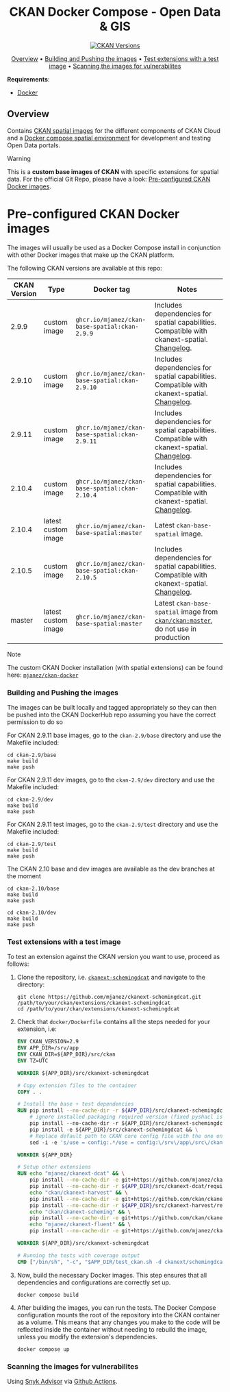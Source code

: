 <h1 align="center">CKAN Docker Compose - Open Data & GIS</h1>
<p align="center">
<a href="https://github.com/OpenDataGIS/ckan"><img src="https://img.shields.io/badge/Docker%20CKAN-2.9.9-brightgreen" alt="CKAN Versions"></a>


<p align="center">
    <a href="#overview">Overview</a> •
    <a href="#building-and-pushing-the-images">Building and Pushing the images</a> •
    <a href="#test-extensions-with-a-test-image">Test extensions with a test image</a> •
    <a href="#scanning-the-images-for-vulnerabilites">Scanning the images for vulnerabilites</a>
</p>

**Requirements**:
* [Docker](https://docs.docker.com/get-docker/)

## Overview
Contains [CKAN spatial images](https://github.com/mjanez/ckan-docker-spatial/pkgs/container/ckan-base-spatial) for the different components of CKAN Cloud and a [Docker compose spatial environment](https://github.com/mjanez/ckan-docker) for development and testing Open Data portals.

> [!WARNING]
>This is a **custom base images of CKAN** with specific extensions for spatial data. For the official Git Repo, please have a look: [Pre-configured CKAN Docker images](https://github.com/ckan/ckan-docker-base).

# Pre-configured CKAN Docker images

The images will usually be used as a Docker Compose install in conjunction with other Docker images that make up the CKAN platform. 

The following CKAN versions are available at this repo:

| CKAN Version | Type | Docker tag | Notes |
| --- | --- | --- | --- |
| 2.9.9 | custom image | `ghcr.io/mjanez/ckan-base-spatial:ckan-2.9.9` | Includes dependencies for spatial capabilities. Compatible with ckanext-spatial. [Changelog](https://github.com/mjanez/ckan-docker-spatial/pull/13). |
| 2.9.10 | custom image | `ghcr.io/mjanez/ckan-base-spatial:ckan-2.9.10` | Includes dependencies for spatial capabilities. Compatible with ckanext-spatial. [Changelog](https://github.com/mjanez/ckan-docker-spatial/pull/32). |
| 2.9.11 | custom image | `ghcr.io/mjanez/ckan-base-spatial:ckan-2.9.11` | Includes dependencies for spatial capabilities. Compatible with ckanext-spatial. [Changelog](https://github.com/mjanez/ckan-docker-spatial/pull/66). |
| 2.10.4 | custom image | `ghcr.io/mjanez/ckan-base-spatial:ckan-2.10.4` | Includes dependencies for spatial capabilities. Compatible with ckanext-spatial. [Changelog](https://github.com/mjanez/ckan-docker-spatial/pull/66). |
| 2.10.4 | latest custom image | `ghcr.io/mjanez/ckan-base-spatial:master` | Latest `ckan-base-spatial` image. |
| 2.10.5 | custom image | `ghcr.io/mjanez/ckan-base-spatial:ckan-2.10.5` | Includes dependencies for spatial capabilities. Compatible with ckanext-spatial. [Changelog](https://github.com/mjanez/ckan-docker-spatial/pull/66). |
| master | latest custom image | `ghcr.io/mjanez/ckan-base-spatial:master` | Latest `ckan-base-spatial` image from [`ckan/ckan:master`](https://github.com/ckan/ckan), do not use in production|

> [!NOTE]
>The custom CKAN Docker installation (with spatial extensions) can be found here: [`mjanez/ckan-docker`](https://github.com/mjanez/ckan-docker)

### Building and Pushing the images

The images can be built locally and tagged appropriately so they can then be pushed into the CKAN DockerHub repo
assuming you have the correct permission to do so

For CKAN 2.9.11 base images, go to the `ckan-2.9/base` directory and use the Makefile included:

    cd ckan-2.9/base
    make build
    make push

For CKAN 2.9.11 dev images, go to the `ckan-2.9/dev` directory and use the Makefile included:

    cd ckan-2.9/dev
    make build
    make push

For CKAN 2.9.11 test images, go to the `ckan-2.9/test` directory and use the Makefile included:

    cd ckan-2.9/test
    make build
    make push

The CKAN 2.10 base and dev images are available as the dev branches at the moment

    cd ckan-2.10/base
    make build
    make push

    cd ckan-2.10/dev
    make build
    make push


### Test extensions with a test image
To test an extension against the CKAN version you want to use, proceed as follows:

1. Clone the repository, i.e. [`ckanext-schemingdcat`](https://github.com/mjanez/ckanext-schemingdcat) and navigate to the directory:
   ```shell
   git clone https://github.com/mjanez/ckanext-schemingdcat.git /path/to/your/ckan/extensions/ckanext-schemingdcat
   cd /path/to/your/ckan/extensions/ckanext-schemingdcat

2. Check that `docker/Dockerfile` contains all the steps needed for your extension, i.e: 
    ```dockerfile
    ENV CKAN_VERSION=2.9
    ENV APP_DIR=/srv/app
    ENV CKAN_DIR=${APP_DIR}/src/ckan
    ENV TZ=UTC

    WORKDIR ${APP_DIR}/src/ckanext-schemingdcat

    # Copy extension files to the container
    COPY . .

    # Install the base + test dependencies
    RUN pip install --no-cache-dir -r ${APP_DIR}/src/ckanext-schemingdcat/requirements.txt && \
        # ignore installed packaging required version (fixed pyshacl issues)
        pip install --no-cache-dir -r ${APP_DIR}/src/ckanext-schemingdcat/dev-requirements.txt && \
        pip install -e ${APP_DIR}/src/ckanext-schemingdcat && \
        # Replace default path to CKAN core config file with the one on the container
        sed -i -e 's/use = config:.*/use = config:\/srv\/app\/src\/ckan\/test-core.ini/' test.ini

    WORKDIR ${APP_DIR}

    # Setup other extensions
    RUN echo "mjanez/ckanext-dcat" && \
        pip install --no-cache-dir -e git+https://github.com/mjanez/ckanext-dcat.git#egg=ckanext-dcat && \
        pip install --no-cache-dir -r ${APP_DIR}/src/ckanext-dcat/requirements.txt && \
        echo "ckan/ckanext-harvest" && \
        pip install --no-cache-dir -e git+https://github.com/ckan/ckanext-harvest.git#egg=ckanext-harvest && \
        pip install --no-cache-dir -r ${APP_DIR}/src/ckanext-harvest/requirements.txt && \
        echo "ckan/ckanext-scheming" && \
        pip install --no-cache-dir -e git+https://github.com/ckan/ckanext-scheming.git#egg=ckanext-scheming && \
        echo "mjanez/ckanext-fluent" && \
        pip install --no-cache-dir -e git+https://github.com/mjanez/ckanext-fluent.git#egg=ckanext-fluent

    WORKDIR ${APP_DIR}/src/ckanext-schemingdcat

    # Running the tests with coverage output
    CMD ["/bin/sh", "-c", "$APP_DIR/test_ckan.sh -d ckanext/schemingdcat/tests ckanext.schemingdcat"]
    ```

3. Now, build the necessary Docker images. This step ensures that all dependencies and configurations are correctly set up.
   ```shell
   docker compose build
   ```

4. After building the images, you can run the tests. The Docker Compose configuration mounts the root of the repository into the CKAN container as a volume. This means that any changes you make to the code will be reflected inside the container without needing to rebuild the image, unless you modify the extension's dependencies.
   ```shell
   docker compose up
   ```

### Scanning the images for vulnerabilites

Using [Snyk Advisor](https://docs.docker.com/develop/scan-images/) via [Github Actions](https://github.com/snyk/actions).
